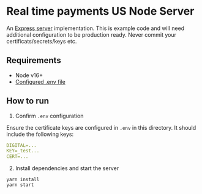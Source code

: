 # Real time payments US Node Server

An [Express server](http://expressjs.com) implementation. This is example code and will need additional configuration to be production ready. Never commit your certificats/secrets/keys etc.

## Requirements

- Node v16+
- [Configured .env file](../README.md)

## How to run

1. Confirm `.env` configuration

Ensure the certificate keys are configured in `.env` in this directory. It should include the following keys:

```yaml
DIGITAL=...
KEY=_test...
CERT=...
```

2. Install dependencies and start the server

```
yarn install
yarn start
```
